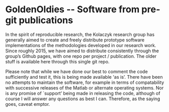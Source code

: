 # GoldenOldies -- Software from pre-git publications

In the spirit of reproducible research, the Kolaczyk research group has generally aimed to create and freely distribute prototype software implementations of the methodologies developed in our research work. Since roughly 2015, we have aimed to distribute consistently through the group’s Github pages, with one repo per project / publication. The older stuff is available here through this single git repo. 

Please note that while we have done our best to comment the code sufficiently and test it, this is being made available 'as is’. There have been no attempts to maintain the software, for example in terms of compatability with successive releases of the Matlab or alternate operating systems. Nor is any promise of `support’ being made in releasing the code, although of course I will answer any questions as best I can. Therefore, as the saying goes, caveat emptor.
